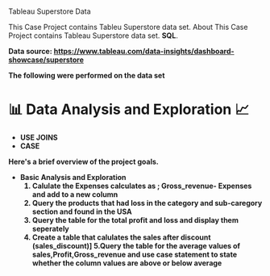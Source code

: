 # <h1 align="center">
  Tableau Superstore Data
</h1

<p align="center">This Case Project contains Tableu Superstore data set. About
This Case Project contains Tableau Superstore data set.  <b>SQL</b>.</p>

<b>Data source<b>: https://www.tableau.com/data-insights/dashboard-showcase/superstore

<b>The following were performed on the data set</b>
# 📊 Data Analysis and Exploration 📈
- USE JOINS
- CASE



Here's a brief overview of the project goals.
- Basic Analysis and Exploration
  1. Calulate the Expenses calculates as ; Gross_revenue- Expenses and add to a new column
  2. Query the products that had loss in the category and sub-caregory section and found in the USA
  3. Query the table for the total profit and loss and display them seperately
  4. Create a table that calulates the sales after discount (sales_discount)]
  5.Query the table for the average values of sales,Profit,Gross_revenue and use case statement to state whether the column values are above or below average

